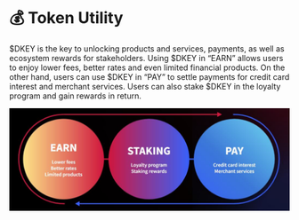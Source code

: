 # 💰 Token Utility

$DKEY is the key to unlocking products and services, payments, as well as ecosystem rewards for stakeholders. Using $DKEY in “EARN” allows users to enjoy lower fees, better rates and even limited financial products. On the other hand, users can use $DKEY in “PAY” to settle payments for credit card interest and merchant services. Users can also stake $DKEY in the loyalty program and gain rewards in return.



![](../.gitbook/assets/DKEY-token-utility.JPG)



